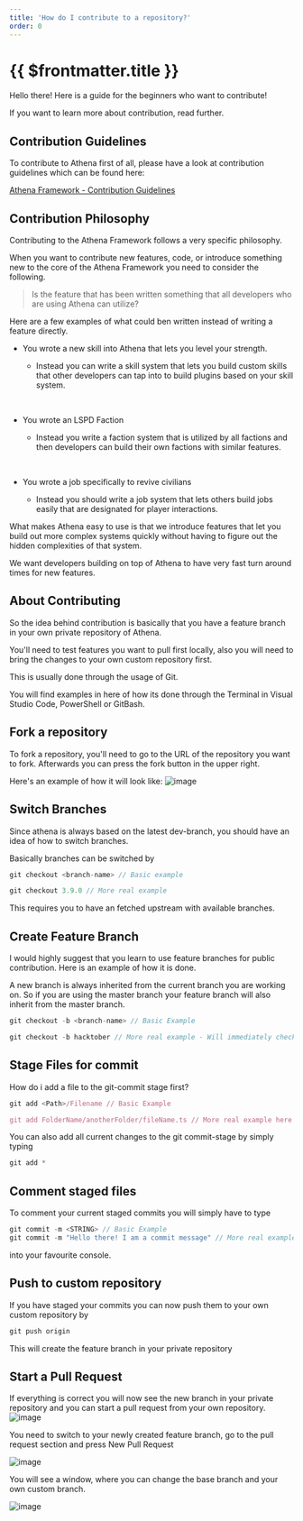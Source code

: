 ```yaml
---
title: 'How do I contribute to a repository?'
order: 0
---
```


# {{ $frontmatter.title }}

Hello there! 
Here is a guide for the beginners who want to contribute!

If you want to learn more about contribution, read further.

## Contribution Guidelines

To contribute to Athena first of all, please have a look at contribution guidelines which can be found here:

[Athena Framework - Contribution Guidelines](https://github.com/Stuyk/altv-athena/blob/master/CONTRIBUTING.md)

## Contribution Philosophy
Contributing to the Athena Framework follows a very specific philosophy.

When you want to contribute new features, code, or introduce something new to the core of the Athena Framework you need to consider the following.

> Is the feature that has been written something that all developers who are using Athena can utilize?

Here are a few examples of what could ben written instead of writing a feature directly.

* You wrote a new skill into Athena that lets you level your strength.
  
  * Instead you can write a skill system that lets you build custom skills that other developers can tap into to build plugins based on your skill system.

<br />

* You wrote an LSPD Faction
  
  * Instead you write a faction system that is utilized by all factions and then developers can build their own factions with similar features.

<br />

* You wrote a job specifically to revive civilians
  
  * Instead you should write a job system that lets others build jobs easily that are designated for player interactions.

What makes Athena easy to use is that we introduce features that let you build out more complex systems quickly without having to figure out the hidden complexities of that system.

We want developers building on top of Athena to have very fast turn around times for new features.

## About Contributing
So the idea behind contribution is basically that you have a feature branch in your own private repository of Athena.

You'll need to test features you want to pull first locally, also you will need to bring the changes to your own custom repository first.

This is usually done through the usage of Git.

You will find examples in here of how its done through the Terminal in Visual Studio Code, PowerShell or GitBash.

## Fork a repository
To fork a repository, you'll need to go to the URL of the repository you want to fork. Afterwards you can press the fork button in the upper right.

Here's an example of how it will look like:
![image](https://i.imgur.com/azuyoKD.png)

## Switch Branches
Since athena is always based on the latest dev-branch, you should have an idea of how to switch branches.

Basically branches can be switched by 
```ts
git checkout <branch-name> // Basic example

git checkout 3.9.0 // More real example
```
This requires you to have an fetched upstream with available branches.

## Create Feature Branch
I would highly suggest that you learn to use feature branches for public contribution. Here is an example of how it is done.

A new branch is always inherited from the current branch you are working on. So if you are using the master branch your feature branch will also inherit from the master branch.
```ts
git checkout -b <branch-name> // Basic Example

git checkout -b hacktober // More real example - Will immediately checkout to new branch called "hacktober"
```

## Stage Files for commit
How do i add a file to the git-commit stage first?
```ts
git add <Path>/Filename // Basic Example

git add FolderName/anotherFolder/fileName.ts // More real example here
```

You can also add all current changes to the git commit-stage by simply typing 
```ts
git add *
```

## Comment staged files
To comment your current staged commits you will simply have to type 
```ts
git commit -m <STRING> // Basic Example
git commit -m "Hello there! I am a commit message" // More real example
```
into your favourite console.

## Push to custom repository
If you have staged your commits you can now push them to your own custom repository by 
```ts
git push origin
```
This will create the feature branch in your private repository

## Start a Pull Request
If everything is correct you will now see the new branch in your private repository and you can start a pull request from your own repository.
![image](https://i.imgur.com/yRxhRjj.png)

You need to switch to your newly created feature branch, go to the pull request section and press New Pull Request 

![image](https://i.imgur.com/2QwHsYA.png)

You will see a window, where you can change the base branch and your own custom branch.

![image](https://i.imgur.com/1x69dDF.png)